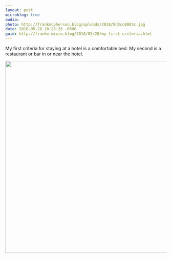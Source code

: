 ```yaml
---
layout: post
microblog: true
audio: 
photo: http://frankmcpherson.blog/uploads/2018/8d3cc0083c.jpg
date: 2018-05-28 10:25:25 -0500
guid: http://frankm.micro.blog/2018/05/28/my-first-criteria.html
---
```

My first criteria for staying at a hotel is a comfortable bed. My second is a restaurant or bar in or near the hotel. 


<img src="http://frankmcpherson.blog/uploads/2018/8d3cc0083c.jpg" width="600" height="600" />
